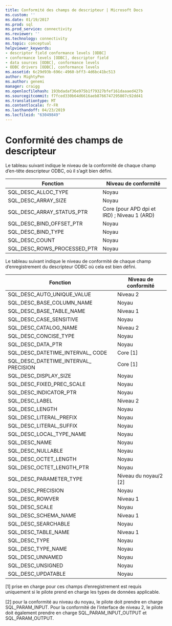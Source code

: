 ```yaml
---
title: Conformité des champs de descripteur | Microsoft Docs
ms.custom: ''
ms.date: 01/19/2017
ms.prod: sql
ms.prod_service: connectivity
ms.reviewer: ''
ms.technology: connectivity
ms.topic: conceptual
helpviewer_keywords:
- descriptor field conformance levels [ODBC]
- conformance levels [ODBC], descriptor field
- data sources [ODBC], conformance levels
- ODBC drivers [ODBC], conformance levels
ms.assetid: 6c29d93b-696c-4960-bff3-4d6bc41bc513
author: MightyPen
ms.author: genemi
manager: craigg
ms.openlocfilehash: 193bdadaf36e975b1f79327bfef161daaaed427b
ms.sourcegitcommit: f7fced330b64d6616aeb8766747295807c92dd41
ms.translationtype: MT
ms.contentlocale: fr-FR
ms.lasthandoff: 04/23/2019
ms.locfileid: "63049849"
---
```

# <a name="descriptor-field-conformance"></a>Conformité des champs de descripteur
Le tableau suivant indique le niveau de la conformité de chaque champ d’en-tête descripteur ODBC, où il s’agit bien défini.  
  
|Fonction|Niveau de conformité|  
|--------------|-----------------------|  
|SQL_DESC_ALLOC_TYPE|Noyau|  
|SQL_DESC_ARRAY_SIZE|Noyau|  
|SQL_DESC_ARRAY_STATUS_PTR|Core (pour APD dpi et IRD) ; Niveau 1 (ARD)|  
|SQL_DESC_BIND_OFFSET_PTR|Noyau|  
|SQL_DESC_BIND_TYPE|Noyau|  
|SQL_DESC_COUNT|Noyau|  
|SQL_DESC_ROWS_PROCESSED_PTR|Noyau|  
  
 Le tableau suivant indique le niveau de conformité de chaque champ d’enregistrement du descripteur ODBC où cela est bien défini.  
  
|Fonction|Niveau de conformité|  
|--------------|-----------------------|  
|SQL_DESC_AUTO_UNIQUE_VALUE|Niveau 2|  
|SQL_DESC_BASE_COLUMN_NAME|Noyau|  
|SQL_DESC_BASE_TABLE_NAME|Niveau 1|  
|SQL_DESC_CASE_SENSITIVE|Noyau|  
|SQL_DESC_CATALOG_NAME|Niveau 2|  
|SQL_DESC_CONCISE_TYPE|Noyau|  
|SQL_DESC_DATA_PTR|Noyau|  
|SQL_DESC_DATETIME_INTERVAL_ CODE|Core [1]|  
|SQL_DESC_DATETIME_INTERVAL_ PRECISION|Core [1]|  
|SQL_DESC_DISPLAY_SIZE|Noyau|  
|SQL_DESC_FIXED_PREC_SCALE|Noyau|  
|SQL_DESC_INDICATOR_PTR|Noyau|  
|SQL_DESC_LABEL|Niveau 2|  
|SQL_DESC_LENGTH|Noyau|  
|SQL_DESC_LITERAL_PREFIX|Noyau|  
|SQL_DESC_LITERAL_SUFFIX|Noyau|  
|SQL_DESC_LOCAL_TYPE_NAME|Noyau|  
|SQL_DESC_NAME|Noyau|  
|SQL_DESC_NULLABLE|Noyau|  
|SQL_DESC_OCTET_LENGTH|Noyau|  
|SQL_DESC_OCTET_LENGTH_PTR|Noyau|  
|SQL_DESC_PARAMETER_TYPE|Niveau du noyau/2 [2]|  
|SQL_DESC_PRECISION|Noyau|  
|SQL_DESC_ROWVER|Niveau 1|  
|SQL_DESC_SCALE|Noyau|  
|SQL_DESC_SCHEMA_NAME|Niveau 1|  
|SQL_DESC_SEARCHABLE|Noyau|  
|SQL_DESC_TABLE_NAME|Niveau 1|  
|SQL_DESC_TYPE|Noyau|  
|SQL_DESC_TYPE_NAME|Noyau|  
|SQL_DESC_UNNAMED|Noyau|  
|SQL_DESC_UNSIGNED|Noyau|  
|SQL_DESC_UPDATABLE|Noyau|  
  
 [1] prise en charge pour ces champs d’enregistrement est requis uniquement si le pilote prend en charge les types de données applicable.  
  
 [2] pour la conformité au niveau du noyau, le pilote doit prendre en charge SQL_PARAM_INPUT. Pour la conformité de l’interface de niveau 2, le pilote doit également prendre en charge SQL_PARAM_INPUT_OUTPUT et SQL_PARAM_OUTPUT.
